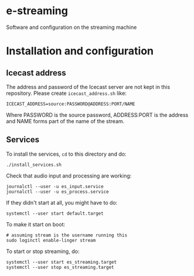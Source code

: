 # e-streaming
Software and configuration on the streaming machine

# Installation and configuration
## Icecast address

The address and password of the Icecast server are not kept in
this repository. Please create `icecast_address.sh` like:

    ICECAST_ADDRESS=source:PASSWORD@ADDRESS:PORT/NAME

Where PASSWORD is the source password, ADDRESS:PORT is the address
and NAME forms part of the name of the stream.

## Services

To install the services, `cd` to this directory and do:

    ./install_services.sh

Check that audio input and processing are working:

    journalctl --user -u es_input.service
    journalctl --user -u es_process.service

If they didn't start at all, you might have to do:

    systemctl --user start default.target

To make it start on boot:

    # assuming stream is the username running this
    sudo loginctl enable-linger stream

To start or stop streaming, do:

    systemctl --user start es_streaming.target
    systemctl --user stop es_streaming.target

